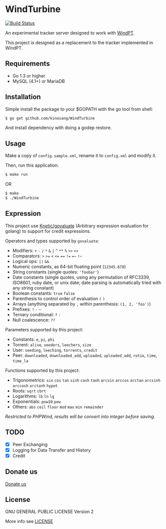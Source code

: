 WindTurbine
======

[![Build Status](https://travis-ci.org/kinosang/WindTurbine.svg)](https://travis-ci.org/kinosang/WindTurbine)

An experimental tracker server designed to work with [WindPT](https://github.com/kinosang/WindPT).

This project is designed as a replacement to the tracker implemented in WindPT.

## Requirements

 * Go 1.3 or higher
 * MySQL (4.1+) or MariaDB

## Installation

Simple install the package to your $GOPATH with the go tool from shell:

```bash
$ go get github.com/kinosang/WindTurbine
```

And install dependency with doing a godep restore.

## Usage

Make a copy of `config.sample.xml`, rename it to `config.xml` and modify it.

Then, run this application.

```bash
$ make run
```

OR

```bash
$ make
$ ./WindTurbine
```

## Expression

This project use [Knetic/govaluate](https://github.com/Knetic/govaluate) (Arbitrary expression evaluation for golang) to support for credit expressions.

Operators and types supported by `govaluate`:

* Modifiers: `+` `-` `/` `*` `&` `|` `^` `**` `%` `>>` `<<`
* Comparators: `>` `>=` `<` `<=` `==` `!=` `=~` `!~`
* Logical ops: `||` `&&`
* Numeric constants, as 64-bit floating point (`12345.678`)
* String constants (single quotes: `'foobar'`)
* Date constants (single quotes, using any permutation of RFC3339, ISO8601, ruby date, or unix date; date parsing is automatically tried with any string constant)
* Boolean constants: `true` `false`
* Parenthesis to control order of evaluation `(` `)`
* Arrays (anything separated by `,` within parenthesis: `(1, 2, 'foo')`)
* Prefixes: `!` `-` `~`
* Ternary conditional: `?` `:`
* Null coalescence: `??`

Parameters supported by this project:

* Constants: `e`, `pi`, `phi`
* Torrent: `alive`, `seeders`, `leechers`, `size`
* User: `seeding`, `leeching`, `torrents`, `credit`
* Peer: `downloaded`, `downloaded_add`, `uploaded`, `uploaded_add`, `rotio`, `time`, `time_la`

Functions supported by this project:

* Trigonometrics: `sin` `cos` `tan` `sinh` `cosh` `tanh` `arcsin` `arccos` `arctan` `arcsinh` `arccosh` `arctanh` `hypot`
* Roots: `sqrt` `cbrt`
* Logarithms: `lb` `ln` `lg`
* Exponentials: `pow10` `pow`
* Others: `abs` `ceil` `floor` `mod` `max` `min` `remainder`

*Restricted to PHPWind, results will be convert into integer before saving.*

## TODO

* [x] Peer Exchanging
* [x] Logging for Data Transfer and History
* [x] Credit

## Donate us

[Donate us](https://7in0.me/#donate)

## License

GNU GENERAL PUBLIC LICENSE Version 2

More info see [LICENSE](LICENSE)
